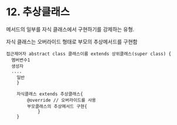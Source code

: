 # 12. 추상클래스

메서드의 일부를 자식 클래스에서 구현하기를 강제하는 유형. 

자식 클래스는 오버라이드 형태로 부모의 추상메서드를 구현함

```text
접근제어자 abstract class 클래스이름 extends 상위클래스(super class) {
  멤버변수1
  생성자
  ....
	일반  
	}
	
	자식클래스 extends 추상클래스{
	    @override // 오버라이드를 사용
	    부모클래스의 추상메서드 구현{
			}
	}
```


